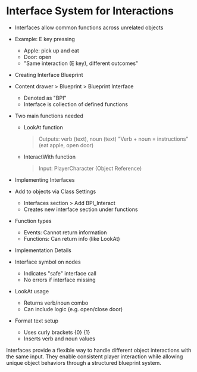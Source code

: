 # Interface System for Interactions

* Interfaces allow common functions across unrelated objects
 * Example: E key pressing
   - Apple: pick up and eat
   - Door: open
   - "Same interaction (E key), different outcomes"

* Creating Interface Blueprint
 * Content drawer > Blueprint > Blueprint Interface
   - Denoted as "BPI"
   - Interface is collection of defined functions
 * Two main functions needed
   - LookAt function
     > Outputs: verb (text), noun (text)
     > "Verb + noun = instructions" (eat apple, open door)
   - InteractWith function
     > Input: PlayerCharacter (Object Reference)

* Implementing Interfaces
 * Add to objects via Class Settings
   - Interfaces section > Add BPI_Interact
   - Creates new interface section under functions
 * Function types
   - Events: Cannot return information
   - Functions: Can return info (like LookAt)

* Implementation Details
 * Interface symbol on nodes
   - Indicates "safe" interface call
   - No errors if interface missing
 * LookAt usage
   - Returns verb/noun combo
   - Can include logic (e.g. open/close door)
 * Format text setup
   - Uses curly brackets {0} {1}
   - Inserts verb and noun values

Interfaces provide a flexible way to handle different object interactions with the same input. They enable consistent player interaction while allowing unique object behaviors through a structured blueprint system.
